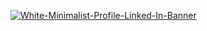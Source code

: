 <a widht="1000" height="500" href="https://ibb.co/SV795S5"><img src="https://i.ibb.co/0YVdm5m/White-Minimalist-Profile-Linked-In-Banner.png" alt="White-Minimalist-Profile-Linked-In-Banner" border="0"></a>
